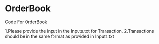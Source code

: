 # OrderBook
Code For OrderBook

1.Please provide the input in the Inputs.txt for Transaction.
2.Transactions should be in the same format as provided in Inputs.txt